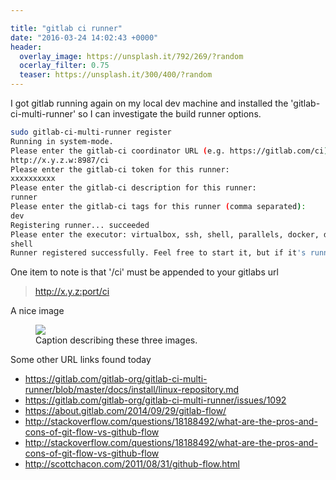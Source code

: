 ```yaml
---

title: "gitlab ci runner"
date: "2016-03-24 14:02:43 +0000"
header:
  overlay_image: https://unsplash.it/792/269/?random
  ocerlay_filter: 0.75
  teaser: https://unsplash.it/300/400/?random
---
```


I got gitlab running again on my local dev machine and installed the 'gitlab-ci-multi-runner' so I can investigate the build runner options.

```bash
sudo gitlab-ci-multi-runner register
Running in system-mode.                                                                             
Please enter the gitlab-ci coordinator URL (e.g. https://gitlab.com/ci):
http://x.y.z.w:8987/ci
Please enter the gitlab-ci token for this runner:
xxxxxxxxxx
Please enter the gitlab-ci description for this runner:
runner
Please enter the gitlab-ci tags for this runner (comma separated):
dev
Registering runner... succeeded                     
Please enter the executor: virtualbox, ssh, shell, parallels, docker, docker-ssh:
shell
Runner registered successfully. Feel free to start it, but if it's running already the config should be automatically reloaded
```

One item to note is that '/ci' must be appended to your gitlabs url

> http://x.y.z:port/ci

A nice image

<figure class="third">
	<img src="http://emeraldjava.github.io/images/2016/03/24/gitlab-ci-build-runner.png">
  <figcaption>Caption describing these three images.</figcaption>
</figure>

Some other URL links found today

* https://gitlab.com/gitlab-org/gitlab-ci-multi-runner/blob/master/docs/install/linux-repository.md
* https://gitlab.com/gitlab-org/gitlab-ci-multi-runner/issues/1092
* https://about.gitlab.com/2014/09/29/gitlab-flow/
* http://stackoverflow.com/questions/18188492/what-are-the-pros-and-cons-of-git-flow-vs-github-flow
* http://stackoverflow.com/questions/18188492/what-are-the-pros-and-cons-of-git-flow-vs-github-flow
* http://scottchacon.com/2011/08/31/github-flow.html
